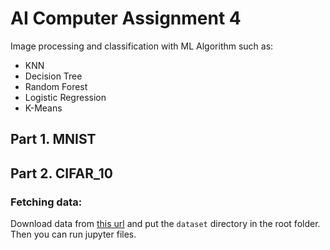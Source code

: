 # AI Computer Assignment 4
Image processing and classification with ML Algorithm such as:
* KNN
* Decision Tree
* Random Forest
* Logistic Regression
* K-Means  

## Part 1. MNIST
## Part 2. CIFAR_10

### Fetching data:
Download data from [this url](https://uploadfiles.io/op19g7dz) and put the ``dataset`` directory in the root folder. Then you can run jupyter files.